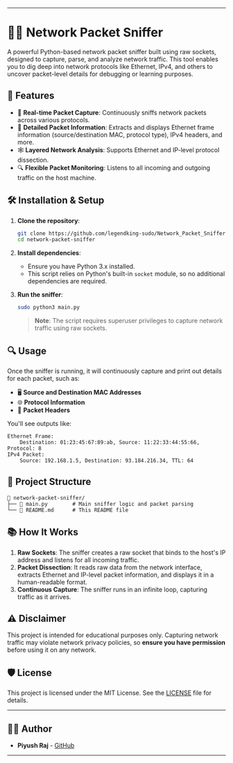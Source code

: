 

---

# 🕵️‍♂️ Network Packet Sniffer

A powerful Python-based network packet sniffer built using raw sockets, designed to capture, parse, and analyze network traffic. This tool enables you to dig deep into network protocols like Ethernet, IPv4, and others to uncover packet-level details for debugging or learning purposes.

## 🌟 Features

- 📡 **Real-time Packet Capture**: Continuously sniffs network packets across various protocols.
- 📝 **Detailed Packet Information**: Extracts and displays Ethernet frame information (source/destination MAC, protocol type), IPv4 headers, and more.
- 🕸️ **Layered Network Analysis**: Supports Ethernet and IP-level protocol dissection.
- 🔍 **Flexible Packet Monitoring**: Listens to all incoming and outgoing traffic on the host machine.

## 🛠️ Installation & Setup

1. **Clone the repository**:
   ```bash
   git clone https://github.com/legendking-sudo/Network_Packet_Sniffer.git
   cd network-packet-sniffer
   ```

2. **Install dependencies**:
   - Ensure you have Python 3.x installed.
   - This script relies on Python's built-in `socket` module, so no additional dependencies are required.

3. **Run the sniffer**:
   ```bash
   sudo python3 main.py
   ```

   > **Note**: The script requires superuser privileges to capture network traffic using raw sockets.

## 🔍 Usage

Once the sniffer is running, it will continuously capture and print out details for each packet, such as:

- 🖥️ **Source and Destination MAC Addresses**
- 🌐 **Protocol Information**
- 🚀 **Packet Headers**

You'll see outputs like:

```
Ethernet Frame:
    Destination: 01:23:45:67:89:ab, Source: 11:22:33:44:55:66, Protocol: 8
IPv4 Packet:
    Source: 192.168.1.5, Destination: 93.184.216.34, TTL: 64
```

## 🚀 Project Structure

```
📂 network-packet-sniffer/
├── 📄 main.py        # Main sniffer logic and packet parsing
└── 📄 README.md      # This README file
```

## 📚 How It Works

1. **Raw Sockets**: The sniffer creates a raw socket that binds to the host's IP address and listens for all incoming traffic.
2. **Packet Dissection**: It reads raw data from the network interface, extracts Ethernet and IP-level packet information, and displays it in a human-readable format.
3. **Continuous Capture**: The sniffer runs in an infinite loop, capturing traffic as it arrives.

## ⚠️ Disclaimer

This project is intended for educational purposes only. Capturing network traffic may violate network privacy policies, so **ensure you have permission** before using it on any network.

## 🛡️ License

This project is licensed under the MIT License. See the [LICENSE](./LICENSE) file for details.

---

## 🧑‍💻 Author

- **Piyush Raj** - [GitHub](https://github.com/Legend-Raj)

---
